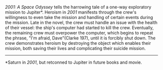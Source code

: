 *2001: A Space Odyssey* tells the harrowing tale of a one-way exploratory mission to Jupiter\*.
Heroism in *2001* manifests through the crew's willingness to even take the mission and handling of certain events during the mission.
Late in the novel, the crew must handle an issue with the health of their vessel:
the ship's computer had started to kill the crew.
Eventually, the remaining crew must overpower the computer, which begins to repeat the phrase, "I'm afraid, Dave"(Clarke 197), until it is forcibly shut down.
The crew demonstrates heroism by destroying the object which enables their mission, both saving their lives and complicating their suicide mission.

---

\*Saturn in *2001*, but retconned to Jupiter in future books and movie.
